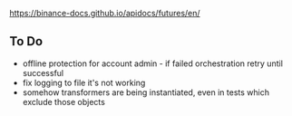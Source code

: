 https://binance-docs.github.io/apidocs/futures/en/

## To Do
* offline protection for account admin - if failed orchestration retry until successful
* fix logging to file it's not working
* somehow transformers are being instantiated, even in tests which exclude those objects 